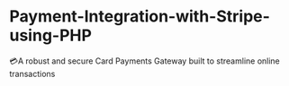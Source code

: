 # Payment-Integration-with-Stripe-using-PHP
💳A robust and secure Card Payments Gateway built to streamline online transactions
